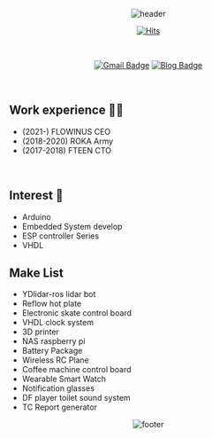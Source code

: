 <div align = "center">
  
![header](https://capsule-render.vercel.app/api?type=waving&&color=gradient&height=100&section=header&fontSize=100)


  
[![Hits](https://hits.seeyoufarm.com/api/count/incr/badge.svg?url=https%3A%2F%2Fgithub.com%2Fhyu-nani&count_bg=%23FFE29C&title_bg=%23FFC849&icon=&icon_color=%23D4D4D4&title=hits&edge_flat=true)](https://hits.seeyoufarm.com)

  
<br/>
  
[![Gmail Badge](https://img.shields.io/badge/Gmail-d14836?style=flat-square&logo=Gmail&logoColor=white&link=mailto:baehyunhan3@gmail.com)](mailto:baehyunhan3@gmail.com)
[![Blog Badge](http://img.shields.io/badge/-Blog-brightgreen?style=flat-square&logo=FF5722&link=https://blog.naver.com/cube_h2)](https://blog.naver.com/cube_h2)

</div>
<br>
  
<div align = "left">
  
## Work experience 🤹‍♀️
  
- (2021-) FLOWINUS CEO
- (2018-2020) ROKA Army
- (2017-2018) FTEEN CTO
  
<br/>
  
## Interest 👀
- Arduino
- Embedded System develop
- ESP controller Series
- VHDL

## Make List
- YDlidar-ros lidar bot
- Reflow hot plate
- Electronic skate control board
- VHDL clock system
- 3D printer
- NAS raspberry pi
- Battery Package
- Wireless RC Plane
- Coffee machine control board
- Wearable Smart Watch
- Notification glasses
- DF player toilet sound system
- TC Report generator
  
<div align = "center">
    
![footer](https://capsule-render.vercel.app/api?type=waving&&color=gradient&height=100&section=footer&fontSize=90)
